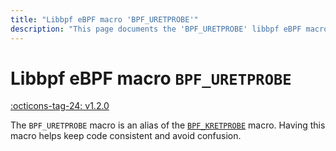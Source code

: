 ```yaml
---
title: "Libbpf eBPF macro 'BPF_URETPROBE'"
description: "This page documents the 'BPF_URETPROBE' libbpf eBPF macro, including its definition, usage, and examples."
---
```

# Libbpf eBPF macro `BPF_URETPROBE`

[:octicons-tag-24: v1.2.0](https://github.com/libbpf/libbpf/releases/tag/v1.2.0)

The `BPF_URETPROBE` macro is an alias of the [`BPF_KRETPROBE`](BPF_KRETPROBE.md) macro. Having this macro helps keep code consistent and avoid confusion.


